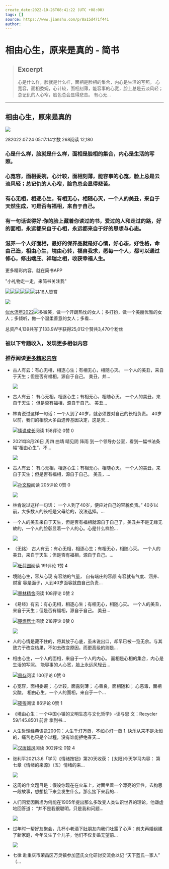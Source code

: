 ```yaml
---
create_date:2022-10-26T08:41:22 (UTC +08:00)
tags: []
source: https://www.jianshu.com/p/8a15d471f441
author: 
---
```


# 相由心生，原来是真的 - 简书

> ## Excerpt
> 心是什么样，脸就是什么样，面相是脸相的集合，内心是生活的写照。 心宽容，面相委婉，心计较，面相刻薄，能容事的心宽，脸上总是云淡风轻；总记仇的人心窄，脸色总会显得悲苦。 有心无...

---
## 相由心生，原来是真的

[![](https://upload.jianshu.io/users/upload_avatars/8733570/fe413faa-7149-4347-aaf4-ba9f01991b6d.jpg?imageMogr2/auto-orient/strip|imageView2/1/w/96/h/96/format/webp)](https://www.jianshu.com/u/692fd2b08cfa)

282022.07.24 05:17:14字数 268阅读 12,180

### 心是什么样，脸就是什么样，面相是脸相的集合，内心是生活的写照。

### 心宽容，面相委婉，心计较，面相刻薄，能容事的心宽，脸上总是云淡风轻；总记仇的人心窄，脸色总会显得悲苦。

### 有心无相，相逐心生，有相无心，相随心灭，一个人的美丑，来自于天然生成，可是否有福相，来自于自己。

### 有一句话说得好:你的脸上藏着你读过的书，爱过的人和走过的路，好的面相，永远都来自于心相，永远都来自于好的思想与心态。

### 滋养一个人好面相，最好的保养品就是好心情，好心态，好性格，命由己造，相由心生，境由心转，福自我求，愿每一个人，都可以通过修心，修出端庄、祥瑞之相，收获幸福人生。

更多精彩内容，就在简书APP

"小礼物走一走，来简书关注我"

[![  ](https://upload.jianshu.io/users/upload_avatars/28576488/f3e29d96-932a-4673-855a-e2c652738e45?imageMogr2/auto-orient/strip|imageView2/1/w/48/h/48/format/webp)](https://www.jianshu.com/u/4c9c2cd69ecb)[![  ](https://upload.jianshu.io/users/upload_avatars/28576488/f3e29d96-932a-4673-855a-e2c652738e45?imageMogr2/auto-orient/strip|imageView2/1/w/48/h/48/format/webp)](https://www.jianshu.com/u/4c9c2cd69ecb)[![  ](https://upload.jianshu.io/users/upload_avatars/28576488/f3e29d96-932a-4673-855a-e2c652738e45?imageMogr2/auto-orient/strip|imageView2/1/w/48/h/48/format/webp)](https://www.jianshu.com/u/4c9c2cd69ecb)[![  ](https://upload.jianshu.io/users/upload_avatars/28576488/f3e29d96-932a-4673-855a-e2c652738e45?imageMogr2/auto-orient/strip|imageView2/1/w/48/h/48/format/webp)](https://www.jianshu.com/u/4c9c2cd69ecb)[![  ](https://upload.jianshu.io/users/upload_avatars/28576488/f3e29d96-932a-4673-855a-e2c652738e45?imageMogr2/auto-orient/strip|imageView2/1/w/48/h/48/format/webp)](https://www.jianshu.com/u/4c9c2cd69ecb)[![  ](https://upload.jianshu.io/users/upload_avatars/28576488/f3e29d96-932a-4673-855a-e2c652738e45?imageMogr2/auto-orient/strip|imageView2/1/w/48/h/48/format/webp)](https://www.jianshu.com/u/4c9c2cd69ecb)共16人赞赏

[![  ](https://upload.jianshu.io/users/upload_avatars/8733570/fe413faa-7149-4347-aaf4-ba9f01991b6d.jpg?imageMogr2/auto-orient/strip|imageView2/1/w/100/h/100/format/webp)](https://www.jianshu.com/u/692fd2b08cfa)

[似水流年2022](https://www.jianshu.com/u/692fd2b08cfa "似水流年2022")[![  ](https://upload.jianshu.io/user_badge/3a22d31f-f703-4d16-b93c-67e329ede182)](https://www.jianshu.com/mobile/campaign/day_by_day/join?utm_medium=badge)多微笑，做一个开朗热忱的女人；多打扮，做一个美丽优雅的女人；多倾听，做一个温柔善意的女人；多看...

总资产4,139共写了133.9W字获得25,012个赞共3,470个粉丝

### 被以下专题收入，发现更多相似内容

### 推荐阅读[更多精彩内容](https://www.jianshu.com/)

-   古人有云：有心无相，相逐心生；有相无心，相随心灭。 一个人的美丑，来自于天生；但是否有福相，源自于自己。 美丑，并...
    
    [![](https://upload-images.jianshu.io/upload_images/12863585-ac056994f73ed6f2.jpg?imageMogr2/auto-orient/strip|imageView2/1/w/300/h/240/format/webp)](https://www.jianshu.com/p/dcefa6466953)
-   古人有云： 有心无相，相逐心生；有相无心，相随心灭。 一个人的美丑，来自于天生； 但是否有福相，源自于自己。 美丑...
    

-   林肯说过这样一句话：一个人到了40岁，就必须要对自己的长相负责。 40岁以前，我们的相貌大多由遗传基因决定，这是天...
    
    [![](https://upload.jianshu.io/users/upload_avatars/19404122/34b35db7-edb8-461e-a746-03f96a757c75.jpg?imageMogr2/auto-orient/strip|imageView2/1/w/48/h/48/format/webp)愫说成长](https://www.jianshu.com/u/b8003c57b672)阅读 158评论 0赞 0
    
-   2021年8月26日 周四 曲靖 晴见阴 阵雨 到一个领导办公室，看到一幅书法条幅“相由心生”，不...
    
    [![](https://upload-images.jianshu.io/upload_images/3254712-930e398f7f7891a2.jpg?imageMogr2/auto-orient/strip|imageView2/1/w/300/h/240/format/webp)](https://www.jianshu.com/p/2fb91a4e8a80)
-   古人有云： 有心无相，相逐心生；有相无心，相随心灭。 一个人的美丑，来自于天生；但是否有福相，源自于自己。 美丑，...
    
    [![](https://upload.jianshu.io/users/upload_avatars/26084942/af0d53ed-39de-4903-bb78-c7243911ac91?imageMogr2/auto-orient/strip|imageView2/1/w/48/h/48/format/webp)孙文毅](https://www.jianshu.com/u/fccc00f00ade)阅读 205评论 0赞 0
    
    [![](https://upload-images.jianshu.io/upload_images/26084942-bd769b68d0c784cb.jpg?imageMogr2/auto-orient/strip|imageView2/1/w/300/h/240/format/webp)](https://www.jianshu.com/p/783d6f596cd1)
-   林肯说过这样一句话： 一个人到了40岁，便应对自己的容貌负责。” 40岁以前，大多数人的长相是父母给的，没法选择。...
    
-   一个人的美丑来自于天生，但是否有福相就源自于自己了。美丑并不是无缘无故的，一个人的脸彰显着一个人的心。心是什么样脸...
    
    [![](https://upload-images.jianshu.io/upload_images/22949429-514825e549c1bba4.jpg?imageMogr2/auto-orient/strip|imageView2/1/w/300/h/240/format/webp)](https://www.jianshu.com/p/af46bf4e7c4b)
-   （无铭） 古人有云：有心无相，相逐心生；有相无心，相随心灭。 一个人的美丑，来自于天生；但是否有福相，源自于自己。...
    
    [![](https://cdn2.jianshu.io/assets/default_avatar/4-3397163ecdb3855a0a4139c34a695885.jpg)旺荷园](https://www.jianshu.com/u/f70765ab749a)阅读 191评论 1赞 4
    
-   境随心生，容从心现 有容纳的气量， 自有端庄的容颜 有容就有气度、涵养、财富 容是面子，人到40岁面容就由自己负责...
    
    [![](https://upload.jianshu.io/users/upload_avatars/27013009/d5f2480d-7e46-473b-aed6-756b15e78068.jpg?imageMogr2/auto-orient/strip|imageView2/1/w/48/h/48/format/webp)墨林精舍](https://www.jianshu.com/u/85c3f5c9a3f4)阅读 108评论 0赞 2
    
-   《易经》有云：有心无相，相逐心生；有相无心，相随心灭。 一个人的美丑，来自于天生；但是否有福相，源自于自己。 美丑...
    
    [![](https://upload.jianshu.io/users/upload_avatars/23662386/95cb10f6-8328-4f66-8c73-9b29d650ebc8.jpg?imageMogr2/auto-orient/strip|imageView2/1/w/48/h/48/format/webp)楚煜居士](https://www.jianshu.com/u/0217b2a8a107)阅读 218评论 0赞 0
    
    [![](https://upload-images.jianshu.io/upload_images/23662386-aba35634a97edfe7.jpeg?imageMogr2/auto-orient/strip|imageView2/1/w/300/h/240/format/webp)](https://www.jianshu.com/p/7ee9b05f5640)
-   人的心情是藏不住的，将其放于心底，虽未说出口，却早已被一览无余。与其致力于改变结果，不如去改变原因，而更高级的则是...
    
-   相由心生，一个人的面相，来自于一个人的内心。 面相是心相的集合，内心是生活的写照。 能容事的人心宽，脸上永远风轻云...
    
    [![](https://upload.jianshu.io/users/upload_avatars/26384935/9ff2ba9b-028b-42cf-b47b-600903043177.jpg?imageMogr2/auto-orient/strip|imageView2/1/w/48/h/48/format/webp)思存](https://www.jianshu.com/u/2241cb63765e)阅读 100评论 0赞 0
    
-   心宽容，面相委婉； 心计较，面露刻薄； 心善良，面相随和； 心恶毒，面相尖酸。 相由心生，一个人的面相，来自于一个...
    
    [![](https://upload.jianshu.io/users/upload_avatars/6725131/696c9725-bdbc-4233-b03c-60ba5bf493be.jpg?imageMogr2/auto-orient/strip|imageView2/1/w/48/h/48/format/webp)筱笭](https://www.jianshu.com/u/d65b419b0351)阅读 86评论 0赞 1
    
-   《境由心生：一个中国小镇的文明生态与文化哲学》-读与思 文：Recycler 59/145.8501 前言 拿到书...
    
-   人生哲理经典语录200句：人生千灯万盏，不如心灯一盏 1. 快乐从来不是永恒的，痛苦也只是个过程，没有谁能拒绝春天...
    
    [![](https://upload.jianshu.io/users/upload_avatars/5629105/c420395b-a686-426c-9aa9-7f7139a1794e.jpg?imageMogr2/auto-orient/strip|imageView2/1/w/48/h/48/format/webp)汉唐雄风](https://www.jianshu.com/u/61704c8ea430)阅读 302评论 0赞 4
    
-   张利平2021.3.6「学习《情绪按钮》第20天收获： \[太阳\]今天学习内容： 第七章《情绪的来源》（五）情绪的来...
    
    [![](https://upload-images.jianshu.io/upload_images/12046675-91d1babbbe119ed5.jpg?imageMogr2/auto-orient/strip|imageView2/1/w/300/h/240/format/webp)](https://www.jianshu.com/p/eec9e3642547)
-   这周的作文题目是：假设你现在在火车上，对面坐着一个漂亮的异性，去构思一段故事，想想接下来会发生什么。那么接下来我的...
    
-   人们问爱因斯坦为何能在1905年提出那么多改变人类认识世界的理论，他谦虚地回答道： “并不是我很聪明，只是我和问题...
    
    [![](https://upload-images.jianshu.io/upload_images/25699021-a132c8102858f905.jpg?imageMogr2/auto-orient/strip|imageView2/1/w/300/h/240/format/webp)](https://www.jianshu.com/p/a3a0be1b4ab9)
-   过年时一帮好友聚会，几杯小老酒下肚朋友向我们吐露了心声：前夫再婚组建了新家庭，今年又生了个儿子，他们不仅复婚无望前...
    
    [![](https://upload-images.jianshu.io/upload_images/4323294-848061ec9c9c8c8f.png?imageMogr2/auto-orient/strip|imageView2/1/w/300/h/240/format/webp)](https://www.jianshu.com/p/9841ff242a96)
-   七律 赴重庆市荣昌区万灵镇参加蓝氏文化研討交流会以记 “天下蓝氏一家人” （...
